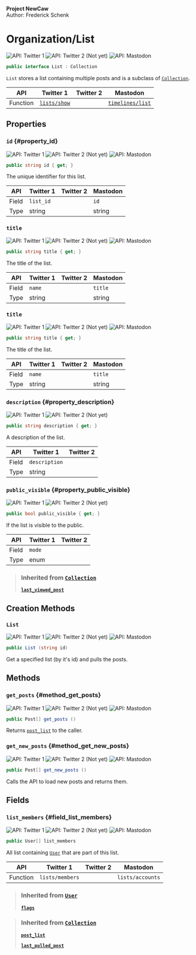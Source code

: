 **Project NewCaw** \
Author: Frederick Schenk

# Organization/List

![API: Twitter 1](https://img.shields.io/badge/API-Twitter%201-lightgrey?style=flat-square) ![API: Twitter 2 (Not yet)](https://img.shields.io/badge/API-Twitter%202%20(Not%20yet)-darkred?style=flat-square) ![API: Mastodon](https://img.shields.io/badge/API-Mastodon-purple?style=flat-square)

```c#
public interface List : Collection
```

`List` stores a list containing multiple posts and is a subclass of [`Collection`](Collection.md).

| API      | Twitter 1 | Twitter 2 | Mastodon |
| -------- | --------- | --------- | -------- |
| Function | [`lists/show`](https://developer.twitter.com/en/docs/twitter-api/v1/accounts-and-users/create-manage-lists/api-reference/get-lists-show) |  | [`timelines/list`](https://docs.joinmastodon.org/methods/timelines/) |

## Properties

### `id` {#property_id}

![API: Twitter 1](https://img.shields.io/badge/API-Twitter%201-lightgrey?style=flat-square) ![API: Twitter 2 (Not yet)](https://img.shields.io/badge/API-Twitter%202%20(Not%20yet)-darkred?style=flat-square) ![API: Mastodon](https://img.shields.io/badge/API-Mastodon-purple?style=flat-square)

```c#
public string id { get; }
```

The unique identifier for this list.

| API   | Twitter 1 | Twitter 2 | Mastodon |
| ----- | --------- | --------- | -------- |
| Field | `list_id` |           | `id`     |
| Type  | string    |           | string   |

### `title`

![API: Twitter 1](https://img.shields.io/badge/API-Twitter%201-lightgrey?style=flat-square) ![API: Twitter 2 (Not yet)](https://img.shields.io/badge/API-Twitter%202%20(Not%20yet)-darkred?style=flat-square) ![API: Mastodon](https://img.shields.io/badge/API-Mastodon-purple?style=flat-square)

```c#
public string title { get; }
```

The title of the list.

| API   | Twitter 1 | Twitter 2 | Mastodon |
| ----- | --------- | --------- | -------- |
| Field | `name`    |           | `title`  |
| Type  | string    |           | string   |

### `title`

![API: Twitter 1](https://img.shields.io/badge/API-Twitter%201-lightgrey?style=flat-square) ![API: Twitter 2 (Not yet)](https://img.shields.io/badge/API-Twitter%202%20(Not%20yet)-darkred?style=flat-square) ![API: Mastodon](https://img.shields.io/badge/API-Mastodon-purple?style=flat-square)

```c#
public string title { get; }
```

The title of the list.

| API   | Twitter 1 | Twitter 2 | Mastodon |
| ----- | --------- | --------- | -------- |
| Field | `name`    |           | `title`  |
| Type  | string    |           | string   |

### `description` {#property_description}

![API: Twitter 1](https://img.shields.io/badge/API-Twitter%201-lightgrey?style=flat-square) ![API: Twitter 2 (Not yet)](https://img.shields.io/badge/API-Twitter%202%20(Not%20yet)-darkred?style=flat-square)

```c#
public string description { get; }
```

A description of the list.

| API   | Twitter 1     | Twitter 2 |
| ----- | ------------- | --------- |
| Field | `description` |           |
| Type  | string        |           |

### `public_visible` {#property_public_visible}

![API: Twitter 1](https://img.shields.io/badge/API-Twitter%201-lightgrey?style=flat-square) ![API: Twitter 2 (Not yet)](https://img.shields.io/badge/API-Twitter%202%20(Not%20yet)-darkred?style=flat-square)

```c#
public bool public_visible { get; }
```

If the list is visible to the public.

| API   | Twitter 1 | Twitter 2 |
| ----- | --------- | --------- |
| Field | `mode`    |           |
| Type  | enum      |           |

> ### Inherited from [`Collection`](Collection.md)
> 
> [**`last_viewed_post`**](Collection.md#property_last_viewed_post)

## Creation Methods

### `List`

![API: Twitter 1](https://img.shields.io/badge/API-Twitter%201-lightgrey?style=flat-square) ![API: Twitter 2 (Not yet)](https://img.shields.io/badge/API-Twitter%202%20(Not%20yet)-darkred?style=flat-square) ![API: Mastodon](https://img.shields.io/badge/API-Mastodon-purple?style=flat-square)

```c#
public List (string id)
```

Get a specified list (by it's id) and pulls the posts.

## Methods

### `get_posts` {#method_get_posts}

![API: Twitter 1](https://img.shields.io/badge/API-Twitter%201-lightgrey?style=flat-square) ![API: Twitter 2 (Not yet)](https://img.shields.io/badge/API-Twitter%202%20(Not%20yet)-darkred?style=flat-square) ![API: Mastodon](https://img.shields.io/badge/API-Mastodon-purple?style=flat-square)

```c#
public Post[] get_posts ()
```

Returns [`post_list`](#field_post_list) to the caller.

### `get_new_posts` {#method_get_new_posts}

![API: Twitter 1](https://img.shields.io/badge/API-Twitter%201-lightgrey?style=flat-square) ![API: Twitter 2 (Not yet)](https://img.shields.io/badge/API-Twitter%202%20(Not%20yet)-darkred?style=flat-square) ![API: Mastodon](https://img.shields.io/badge/API-Mastodon-purple?style=flat-square)

```c#
public Post[] get_new_posts ()
```

Calls the API to load new posts and returns them.

## Fields

### `list_members` {#field_list_members}

![API: Twitter 1](https://img.shields.io/badge/API-Twitter%201-lightgrey?style=flat-square) ![API: Twitter 2 (Not yet)](https://img.shields.io/badge/API-Twitter%202%20(Not%20yet)-darkred?style=flat-square) ![API: Mastodon](https://img.shields.io/badge/API-Mastodon-purple?style=flat-square)

```c#
public User[] list_members
```

All list containing [`User`](../../content/class/User.md) that are part of this list.

| API      | Twitter 1       | Twitter 2 | Mastodon         |
| -------- | --------------- | --------- | ---------------- |
| Function | `lists/members` |           | `lists/accounts` |

> ### Inherited from [`User`](../../content/class/User.md)
> 
> [**`flags`**](../../content/class/User.md#field_flags)

> ### Inherited from [`Collection`](Collection.md)
> 
> [**`post_list`**](Collection.md#field_post_list)
> 
> [**`last_pulled_post`**](Collection.md#field_last_pulled_post)
